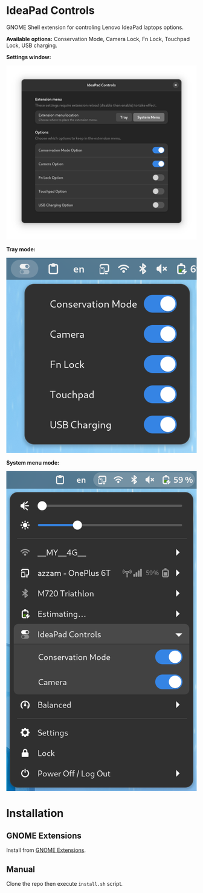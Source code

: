 # IdeaPad Controls
GNOME Shell extension for controling Lenovo IdeaPad laptops options.

**Available options:** Conservation Mode, Camera Lock, Fn Lock, Touchpad Lock, USB charging.

**Settings window:**

![Settings screenshot](images/settings-screenshot.png)

**Tray mode:**

![Tray screenshot](images/tray-screenshot.png)

**System menu mode:**

![System menu screenshot](images/system-menu-screenshot.png)



# Installation

## GNOME Extensions
Install from [GNOME Extensions](https://extensions.gnome.org/extension/5260/ideapad-controls/).

## Manual
Clone the repo then execute `install.sh` script.

